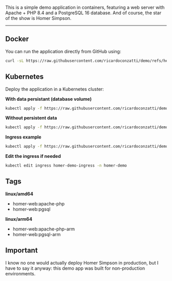 This is a simple demo application in containers, featuring a web server with Apache + PHP 8.4 and a PostgreSQL 16 database. And of course, the star of the show is Homer Simpson.

---

## Docker

You can run the application directly from GitHub using:

```bash
curl -sL https://raw.githubusercontent.com/ricardoconzatti/demo/refs/heads/main/homer-demo/Docker/docker-compose.yml | docker compose -f - up
```

## Kubernetes
Deploy the application in a Kubernetes cluster:

**With data persistant (database volume)**
```bash
kubectl apply -f https://raw.githubusercontent.com/ricardoconzatti/demo/refs/heads/main/homer-demo/Kubernetes/homer-demo-persistent.yaml
```
**Without persistent data**
```bash
kubectl apply -f https://raw.githubusercontent.com/ricardoconzatti/demo/refs/heads/main/homer-demo/Kubernetes/homer-demo.yaml
```
**Ingress example**
```bash
kubectl apply -f https://raw.githubusercontent.com/ricardoconzatti/demo/refs/heads/main/homer-demo/Kubernetes/homer-demo-ingress.yaml
```
**Edit the ingress if needed**
```bash
kubectl edit ingress homer-demo-ingress -n homer-demo
```

## Tags
**linux/amd64**
- homer-web:apache-php
- homer-web:pgsql

**linux/arm64**
- homer-web:apache-php-arm
- homer-web:pgsql-arm

## Important
I know no one would actually deploy Homer Simpson in production, but I have to say it anyway: this demo app was built for non-production environments.

